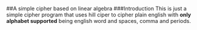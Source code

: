 ##A simple cipher based on linear algebra
###Introduction
This is just a simple cipher program that uses hill ciper to cipher plain english with
**only alphabet supported** being english word and spaces, comma and periods.